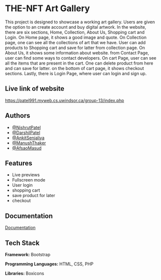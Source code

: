 
# THE-NFT Art Gallery

This project is designed to showcase a working art gallery. Users are given the option to an create account and buy digital artwork.
In the website, there are six sections, Home, Collection, About Us, Shopping cart and Login.
On Home page, it shows a good image and quote.
On Collection page, one can see all the collections of art that we have.
User can add products to Shopping cart and save for latter from collection page.
On About Us, it shows some information about website.
from Contact Page, user can find some ways to contact developers.
On cart Page, user can see all the items that are present in the cart. One can delete product from here and can save for latter.
on the bottom of cart page, it shows checkout sections.
Lastly, there is Login Page, where user can login and sign up.




## Live link of website
https://patel991.myweb.cs.uwindsor.ca/group-13/index.php
## Authors

- [@NishrutPatel](https://github.com/nishrut)
- [@DarshilPatel](https://github.com/Darshil-Pa)
- [@AnkitSenjaliya](https://github.com/Ankit-Senjaliya)
- [@ManushThaker](https://github.com/ManushThaker)
- [@AfsaoMasud](https://github.com/notAContrarian)

## Features

- Live previews
- Fullscreen mode
- User login
- shopping cart
- save product for later
- checkout



## Documentation

[Documentation](https://www.canva.com/design/DAE9HfSRVdo/e9udveAIKGqZ8VYfKTOysQ/view?utm_content=DAE9HfSRVdo&utm_campaign=designshare&utm_medium=link&utm_source=publishsharelink)


## Tech Stack

**Framework:** Bootstrap

**Programming Languages:** HTML, CSS, PHP

**Libraries:** Boxicons


